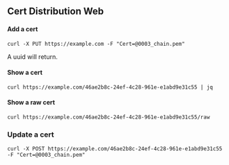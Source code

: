 ## Cert Distribution Web

#### Add a cert
```
curl -X PUT https://example.com -F "Cert=@0003_chain.pem"
```
A uuid will return.

#### Show a cert
```
curl https://example.com/46ae2b8c-24ef-4c28-961e-e1abd9e31c55 | jq
```

#### Show a raw cert
```
curl https://example.com/46ae2b8c-24ef-4c28-961e-e1abd9e31c55/raw
```

### Update a cert
```
curl -X POST https://example.com/46ae2b8c-24ef-4c28-961e-e1abd9e31c55 -F "Cert=@0003_chain.pem"
```